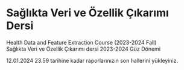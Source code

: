 # Sağlıkta Veri ve Özellik Çıkarımı Dersi
Health Data and Feature Extraction Course (2023-2024 Fall)
<br/>
Sağlıkta Veri ve Özellik Çıkarımı dersi 2023-2024 Güz Dönemi

12.01.2024 23.59 tarihine kadar raporlarınızın son hallerini yükleyiniz.
